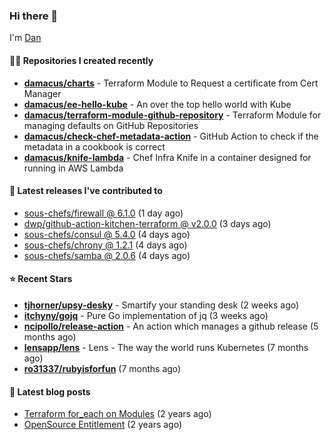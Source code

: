 

### Hi there 👋

I'm [Dan](https://medium.com/@dan.m.webb)

#### 👨‍💻 Repositories I created recently
- **[damacus/charts](https://github.com/damacus/charts)** - Terraform Module to Request a certificate from Cert Manager
- **[damacus/ee-hello-kube](https://github.com/damacus/ee-hello-kube)** - An over the top hello world with Kube
- **[damacus/terraform-module-github-repository](https://github.com/damacus/terraform-module-github-repository)** - Terraform Module for managing defaults on GitHub Repositories
- **[damacus/check-chef-metadata-action](https://github.com/damacus/check-chef-metadata-action)** - GitHub Action to check if the metadata in a cookbook is correct
- **[damacus/knife-lambda](https://github.com/damacus/knife-lambda)** - Chef Infra Knife in a container designed for running in AWS Lambda

#### 🚀 Latest releases I've contributed to


- [sous-chefs/firewall @ 6.1.0](https://github.com/sous-chefs/firewall/releases/tag/6.1.0) (1 day ago)
- [dwp/github-action-kitchen-terraform @ v2.0.0](https://github.com/dwp/github-action-kitchen-terraform/releases/tag/v2.0.0) (3 days ago)
- [sous-chefs/consul @ 5.4.0](https://github.com/sous-chefs/consul/releases/tag/5.4.0) (4 days ago)
- [sous-chefs/chrony @ 1.2.1](https://github.com/sous-chefs/chrony/releases/tag/1.2.1) (4 days ago)
- [sous-chefs/samba @ 2.0.6](https://github.com/sous-chefs/samba/releases/tag/2.0.6) (4 days ago)

#### ⭐ Recent Stars


- **[tjhorner/upsy-desky](https://github.com/tjhorner/upsy-desky)** - Smartify your standing desk (2 weeks ago)
- **[itchyny/gojq](https://github.com/itchyny/gojq)** - Pure Go implementation of jq (3 weeks ago)
- **[ncipollo/release-action](https://github.com/ncipollo/release-action)** - An action which manages a github release (5 months ago)
- **[lensapp/lens](https://github.com/lensapp/lens)** - Lens - The way the world runs Kubernetes (7 months ago)
- **[ro31337/rubyisforfun](https://github.com/ro31337/rubyisforfun)** (7 months ago)

#### 📄 Latest blog posts
- [Terraform for_each on Modules](https://medium.com/@dan.m.webb/terraform-for-each-on-modules-bcf17c97e9ff?source=rss-bbba9c670f6e------2) (2 years ago)
- [OpenSource Entitlement](https://medium.com/@dan.m.webb/opensource-entitlement-f4584a035063?source=rss-bbba9c670f6e------2) (2 years ago)
